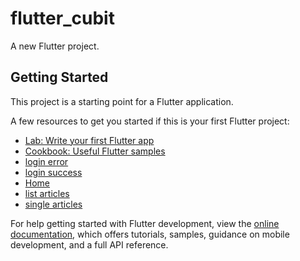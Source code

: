# flutter_cubit

A new Flutter project.

## Getting Started

This project is a starting point for a Flutter application.

A few resources to get you started if this is your first Flutter project:

- [Lab: Write your first Flutter app](https://docs.flutter.dev/get-started/codelab)
- [Cookbook: Useful Flutter samples](https://docs.flutter.dev/cookbook)
- [login error](https://github.com/mohamadsafik/flutter_cubit/blob/master/assets/screenshoot/Screenshot_1698828481.png)
- [login success](https://github.com/mohamadsafik/flutter_cubit/blob/master/assets/screenshoot/Screenshot_1698828506.png)
- [Home](https://github.com/mohamadsafik/flutter_cubit/blob/master/assets/screenshoot/Screenshot_1698828520.png)
- [list articles](https://github.com/mohamadsafik/flutter_cubit/blob/master/assets/screenshoot/Screenshot_1698828532.png)
- [single articles](https://github.com/mohamadsafik/flutter_cubit/blob/master/assets/screenshoot/Screenshot_1698828566.png)

For help getting started with Flutter development, view the
[online documentation](https://docs.flutter.dev/), which offers tutorials,
samples, guidance on mobile development, and a full API reference.
